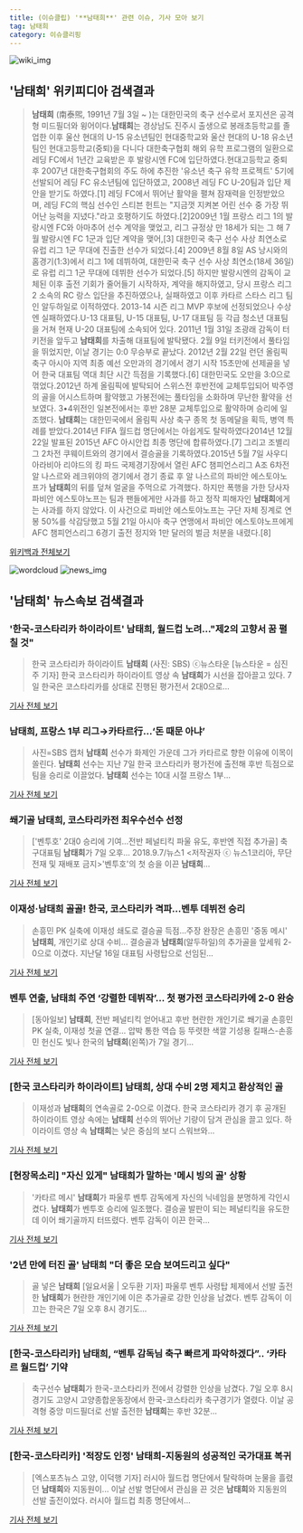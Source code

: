 ```yaml
---
title: (이슈클립) '**남태희**' 관련 이슈, 기사 모아 보기
tag: 남태희
category: 이슈클리핑
---
```

![wiki_img](https://user-images.githubusercontent.com/42597476/44503234-41136a80-a6d0-11e8-9071-6fc6418eafe4.png)
## **'**남태희**'** 위키피디아 검색결과
>**남태희** (南泰煕, 1991년 7월 3일 ~ )는 대한민국의 축구 선수로서 포지션은 공격형 미드필더와 윙어이다.**남태희**는 경상남도 진주시 출생으로 봉래초등학교를 졸업한 이후 울산 현대의 U-15 유소년팀인 현대중학교와 울산 현대의 U-18 유소년 팀인 현대고등학교(중퇴)을 다니다 대한축구협회 해외 유학 프로그램의 일환으로 레딩 FC에서 1년간 교육받은 후 발랑시엔 FC에 입단하였다.현대고등학교 중퇴 후 2007년 대한축구협회의 주도 하에 추진한 '유소년 축구 유학 프로젝트' 5기에 선발되어 레딩 FC 유소년팀에 입단하였고, 2008년 레딩 FC U-20팀과 입단 제안을 받기도 하였다.[1] 레딩 FC에서 뛰어난 활약을 펼쳐 잠재력을 인정받았으며, 레딩 FC의 핵심 선수인 스티븐 헌트는 "지금껏 지켜본 어린 선수 중 가장 뛰어난 능력을 지녔다."라고 호평하기도 하였다.[2]2009년 1월 프랑스 리그 1의 발랑시엔 FC와 아마추어 선수 계약을 맺었고, 리그 규정상 만 18세가 되는 그 해 7월 발랑시엔 FC 1군과 입단 계약을 맺어,[3] 대한민국 축구 선수 사상 최연소로 유럽 리그 1군 무대에 진출한 선수가 되었다.[4] 2009년 8월 8일 AS 낭시와의 홈경기(1:3)에서 리그 1에 데뷔하여, 대한민국 축구 선수 사상 최연소(18세 36일)로 유럽 리그 1군 무대에 데뷔한 선수가 되었다.[5] 하지만 발랑시엔의 감독이 교체된 이후 출전 기회가 줄어들기 시작하자, 계약을 해지하였고, 당시 프랑스 리그 2 소속의 RC 랑스 입단을 추진하였으나, 실패하였고 이후 카타르 스타스 리그 팀인 알두하일로 이적하였다. 2013-14 시즌 리그 MVP 후보에 선정되었으나 수상엔 실패하였다.U-13 대표팀, U-15 대표팀, U-17 대표팀 등 각급 청소년 대표팀을 거쳐 현재 U-20 대표팀에 소속되어 있다. 2011년 1월 31일 조광래 감독이 터키전을 앞두고 **남태희**를 차출해 대표팀에 발탁됐다. 2월 9일 터키전에서 풀타임을 뛰었지만, 이날 경기는 0:0 무승부로 끝났다. 2012년 2월 22일 런던 올림픽 축구 아시아 지역 최종 예선 오만과의 경기에서 경기 시작 15초만에 선제골을 넣어 한국 대표팀 역대 최단 시간 득점을 기록했다.[6] 대한민국도 오만을 3:0으로 꺾었다.2012년 하계 올림픽에 발탁되어 스위스전 후반전에 교체투입되어 박주영의 골을 어시스트하며 활약했고 가봉전에는 풀타임을 소화하며 무난한 활약을 선보였다. 3•4위전인 일본전에서는 후반 28분 교체투입으로 활약하며 승리에 일조했다. **남태희**는 대한민국에서 올림픽 사상 축구 종목 첫 동메달을 획득, 병역 특례를 받았다.2014년 FIFA 월드컵 명단에서는 아쉽게도 탈락하였다2014년 12월 22일 발표된 2015년 AFC 아시안컵 최종 명단에 합류하였다.[7] 그리고 조별리그 2차전 쿠웨이트와의 경기에서 결승골을 기록하였다.2015년 5월 7일 사우디아라비아 리야드의 킹 파드 국제경기장에서 열린 AFC 챔피언스리그 A조 6차전 알 나스르와 레크위야의 경기에서 경기 종료 후 알 나스르의 파비안 에스토야노프가 **남태희**의 뒤를 덮쳐 얼굴을 주먹으로 가격했다. 하지만 폭행을 가한 당사자 파비안 에스토야노프는 팀과 팬들에게만 사과를 하고 정작 피해자인 **남태희**에게는 사과를 하지 않았다. 이 사건으로 파비안 에스토야노프는 구단 자체 징계로 연봉 50%를 삭감당했고 5월 21일 아시아 축구 연맹에서 파비안 에스토야노프에게 AFC 챔피언스리그 6경기 출전 정지와 1만 달러의 벌금 처분을 내렸다.[8]

<a href="https://ko.wikipedia.org/wiki/남태희" target="_blank">위키백과 전체보기</a>

![wordcloud](https://s3.ap-northeast-2.amazonaws.com/lyrics101-wordcloud/2018-09-08-1536345672.png)
![news_img](https://user-images.githubusercontent.com/42597476/44507050-1206f400-a6e4-11e8-8d98-7ffbfebb353f.png)
## **'**남태희**'** 뉴스속보 검색결과
### '한국-코스타리카 하이라이트' **남태희**, 월드컵 노려…"제2의 고향서 꿈 펼칠 것"

>한국 코스타리카 하이라이트 **남태희** (사진: SBS) ⓒ뉴스타운 [뉴스타운 = 심진주 기자] 한국 코스타리카 하이라이트 영상 속 **남태희**가 시선을 잡아끌고 있다. 7일 한국은 코스타리카를 상대로 진행된 평가전서 2대0으로...

<a href="http://www.newstown.co.kr/news/articleView.html?idxno=339743" target="_blank">기사 전체 보기</a>

### **남태희**, 프랑스 1부 리그→카타르行...‘돈 때문 아냐’

>사진=SBS 캡처 **남태희** 선수가 화제인 가운데 그가 카타르로 향한 이유에 이목이 쏠린다. **남태희** 선수는 지난 7일 한국 코스타리카 평가전에 출전해 후반 득점으로 팀을 승리로 이끌었다. **남태희** 선수는 10대 시절 프랑스 1부...

<a href="http://www.gukjenews.com/news/articleView.html?idxno=988171" target="_blank">기사 전체 보기</a>

### 쐐기골 **남태희**, 코스타리카전 최우수선수 선정

>['벤투호' 2대0 승리에 기여…전반 페널티킥 파울 유도, 후반엔 직접 추가골] 축구대표팀 **남태희**가 7일 오후... 2018.9.7/뉴스1 <저작권자 ⓒ 뉴스1코리아, 무단전재 및 재배포 금지>'벤투호'의 첫 승을 이끈 **남태희**...

<a href="http://news.mt.co.kr/mtview.php?no=2018090722111675592" target="_blank">기사 전체 보기</a>

### 이재성·**남태희** 골골! 한국, 코스타리카 격파…벤투 데뷔전 승리

>손흥민 PK 실축에 이재성 쇄도로 결승골 득점…주장 완장은 손흥민 '중동 메시' **남태희**, 개인기로 상대 수비... 결승골과 **남태희**(알두하일)의 추가골을 앞세워 2-0으로 이겼다. 지난달 16일 대표팀 사령탑으로 선임된...

<a href="http://app.yonhapnews.co.kr/YNA/Basic/SNS/r.aspx?c=AKR20180907165300007&did=1195m" target="_blank">기사 전체 보기</a>

### 벤투 연출, **남태희** 주연 ‘강렬한 데뷔작’… 첫 평가전 코스타리카에 2-0 완승

>[동아일보] **남태희**, 전반 페널티킥 얻어내고 후반 현란한 개인기로 쐐기골 손흥민 PK 실축, 이재성 첫골 연결… 압박 통한 역습 등 뚜렷한 색깔 기성용 킬패스-손흥민 헌신도 빛나 한국의 **남태희**(왼쪽)가 7일 경기...

<a href="http://news.donga.com/3/all/20180908/91889868/1" target="_blank">기사 전체 보기</a>

### [한국 코스타리카 하이라이트] **남태희**, 상대 수비 2명 제치고 환상적인 골

>이재성과 **남태희**의 연속골로 2-0으로 이겼다. 한국 코스타리카 경기 후 공개된 하이라이트 영상 속에는 **남태희** 선수의 뛰어난 기량이 담겨 관심을 끌고 있다. 하이라이트 영상 속 **남태희**는 낮은 중심의 보디 스워브와...

<a href="http://www.anewsa.com/detail.php?number=1369277&thread=06r02" target="_blank">기사 전체 보기</a>

### [현장목소리] "자신 있게" **남태희**가 말하는 '메시 빙의 골' 상황

>'카타르 메시' **남태희**가 파울루 벤투 감독에게 자신의 닉네임을 분명하게 각인시켰다. **남태희**가 벤투호 승리에 일조했다. 결승골 발판이 되는 페널티킥을 유도한 데 이어 쐐기골까지 터뜨렸다. 벤투 감독이 이끈 한국...

<a href="http://www.sportalkorea.com/news/view.php?gisa_uniq=2018090723155855&section_code=10&cp=se&gomb=1" target="_blank">기사 전체 보기</a>

### '2년 만에 터진 골' **남태희** "더 좋은 모습 보여드리고 싶다"

>골 넣은 **남태희** [일요서울 | 오두환 기자] 파울루 벤투 사령탑 체제에서 선발 출전한 **남태희**가 현란한 개인기에 이은 추가골로 강한 인상을 남겼다. 벤투 감독이 이끄는 한국은 7일 오후 8시 경기도...

<a href="http://www.ilyoseoul.co.kr/news/articleView.html?idxno=252737" target="_blank">기사 전체 보기</a>

### [한국-코스타리카] **남태희**, “벤투 감독님 축구 빠르게 파악하겠다”.. ‘카타르 월드컵’ 기약

>축구선수 **남태희**가 한국-코스타리카 전에서 강렬한 인상을 남겼다. 7일 오후 8시 경기도 고양시 고양종합운동장에서 한국-코스타리카 축구경기가 열렸다. 이날 공격형 중앙 미드필더로 선발 출전한 **남태희**는 후반 32분...

<a href="http://www.kookje.co.kr/news2011/asp/newsbody.asp?code=0600&key=20180908.99099003127" target="_blank">기사 전체 보기</a>

### [한국-코스타리카] '적장도 인정' **남태희**-지동원의 성공적인 국가대표 복귀

>[엑스포츠뉴스 고양, 이덕행 기자] 러시아 월드컵 명단에서 탈락하며 눈물을 흘렸던 **남태희**와 지동원이... 이날 선발 명단에서 관심을 끈 것은 **남태희**와 지동원의 선발 출전이었다. 러시아 월드컵 최종 명단에서...

<a href="http://www.xportsnews.com/?ac=article_view&entry_id=1016978" target="_blank">기사 전체 보기</a>


